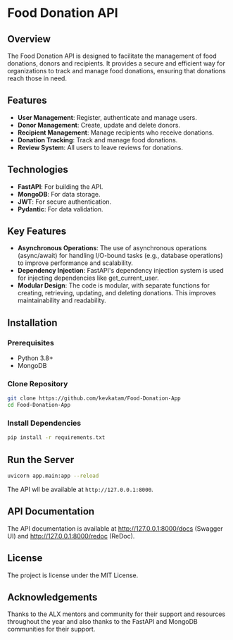 # Food Donation API

## Overview
The Food Donation API is designed to facilitate the management of food donations, donors and recipients. It provides a secure and efficient way for organizations to track and manage food donations, ensuring that donations reach those in need.

## Features

- **User Management**: Register, authenticate and manage users.
- **Donor Management**: Create, update and delete donors.
- **Recipient Management**: Manage recipients who receive donations.
- **Donation Tracking**: Track and manage food donations.
- **Review System**: All users to leave reviews for donations.

## Technologies
- **FastAPI**: For building the API.
- **MongoDB**: For data storage.
- **JWT**: For secure authentication.
- **Pydantic**: For data validation.

## Key Features

- **Asynchronous Operations**: The use of asynchronous operations (async/await) for handling I/O-bound tasks (e.g., database operations) to improve performance and scalability.
- **Dependency Injection**: FastAPI's dependency injection system is used for injecting dependencies like get_current_user.
- **Modular Design**: The code is modular, with separate functions for creating, retrieving, updating, and deleting donations. This improves maintainability and readability.

## Installation
### Prerequisites
- Python 3.8+
- MongoDB

### Clone Repository
```sh
git clone https://github.com/kevkatam/Food-Donation-App 
cd Food-Donation-App
```

### Install Dependencies

```sh
pip install -r requirements.txt
```

## Run the Server

```sh
uvicorn app.main:app --reload
```

The API wll be available at `http://127.0.0.1:8000`.

## API Documentation

The API documentation is available at http://127.0.0.1:8000/docs (Swagger UI) and http://127.0.0.1:8000/redoc (ReDoc).

## License

The project is license under the MIT License. 

## Acknowledgements

Thanks to the ALX mentors and community for their support and resources throughout the year and also thanks to the FastAPI and MongoDB communities for their support.
